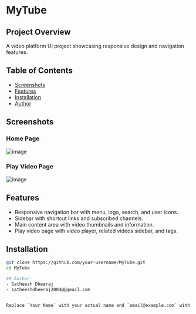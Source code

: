 # MyTube

## Project Overview
A video platform UI project showcasing responsive design and navigation features.

## Table of Contents
- [Screenshots](#screenshots)
- [Features](#features)
- [Installation](#installation)
- [Author](#Author)


## Screenshots

### Home Page
![image](https://github.com/Dheeraj-Satheesh/MYTUBE/assets/114674547/6fe17f52-f8b1-46ab-a668-9a44520b65fd)

### Play Video Page

![image](https://github.com/Dheeraj-Satheesh/MYTUBE/assets/114674547/dfe60899-37ce-486e-8574-ae187b096f4d)


## Features
- Responsive navigation bar with menu, logo, search, and user icons.
- Sidebar with shortcut links and subscribed channels.
- Main content area with video thumbnails and information.
- Play video page with video player, related videos sidebar, and tags.

## Installation
```bash
git clone https://github.com/your-username/MyTube.git
cd MyTube

## Author
- Satheesh Dheeraj
- satheeshdheeraj2004@@gmail.com


Replace `Your Name` with your actual name and `email@example.com` with your actual contact email address. This section provides clear attribution to the author(s) of the project.

